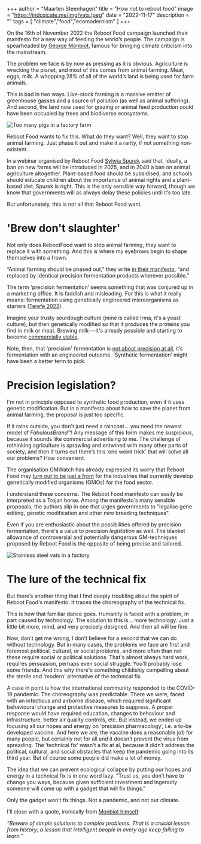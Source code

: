 +++
author = "Maarten Steenhagen"
title = "How not to reboot food"
image = "https://indoxicate.me/img/vats.jpeg"
date = "2022-11-17"
description = ""
tags = [
    "climate","food","ecomodernism"
]
+++

On the 16th of November 2022 the Reboot Food campaign launched their manifesto for a new way of feeding the world’s people. The campaign is spearheaded by [George Monbiot](https://www.theguardian.com/environment/georgemonbiot), famous for bringing climate criticism into the mainstream. 

The problem we face is by now as pressing as it is obvious. Agriculture is wrecking the planet, and most of this comes from animal farming. Meat, eggs, milk. A whopping 28% of all of the world’s land is being used for farm animals. 

This is bad in two ways. Live-stock farming is a massive emitter of greenhouse gasses and a source of pollution (as well as animal suffering). And second, the land now used for grazing or animal feed production could have been occupied by trees and biodiverse ecosystems. 

![Too many pigs in a factory farm](/img/pigs.jpeg)

Reboot Food wants to fix this. What do they want? Well, they want to stop animal farming. Just phase it out and make it a rarity, if not something non-existent. 

In a webinar organised by Reboot Food [Sylwia Spurek](https://en.wikipedia.org/wiki/Sylwia_Spurek) said that, ideally, a ban on new farms will be introduced in 2025, and in 2040 a ban on animal agriculture altogether. Plant-based food should be subsidised, and schools should educate children about the importance of animal rights and a plant-based diet. Spurek is right. This is the only sensible way forward, though we know that governments will as always delay these policies until it’s too late. 

But unfortunately, this is not all that Reboot Food want.  


# 'Brew don't slaughter' 
Not only does RebootFood want to stop animal farming, they want to replace it with something. And this is where my eyebrows begin to shape themselves into a frown. 

“Animal farming should be phased out,” they write [in their manifesto](https://www.rebootfood.org/_files/ugd/dccfdc_ccdcd3668c264d6bb5dfaf7d3c3f5a44.pdf), “and replaced by identical precision fermentation products wherever possible.” 

The term ‘precision fermentation’ seems something that was conjured up in a marketing office. It is faddish and misleading. For this is what it really means: fermentation using genetically engineered microorganisms as starters ([Terefe 2022](https://www.researchgate.net/profile/Netsanet-Terefe/publication/356890271_Recent_developments_in_fermentation_technology_toward_the_next_revolution_in_food_production/links/6332b53786b22d3db4e6ec0c/Recent-developments-in-fermentation-technology-toward-the-next-revolution-in-food-production.pdf)). 

Imagine your trusty sourdough culture (mine is called Irma, it's a yeast culture), but then genetically modified so that it produces the proteins you find in milk or meat. Brewing milk---it's already possible and starting to become [commercially viable](https://en.wikipedia.org/wiki/Perfect_Day_(company)). 

Note, then, that 'precision' fermentation is [not about precision at all](https://twitter.com/GMWatch/status/1592933590081208320), it’s fermentation with an engineered outcome. ‘Synthetic fermentation’ might have been a better term to pick.

# Precision legislation?

I'm not in principle opposed to synthetic food production, even if it uses genetic modification. But in a manifesto about how to save the planet from animal farming, the proposal is just too specific. 

If it rains outside, you don't just need a raincoat... you need the newest model of _FabulousBrand™_! Any message of this form makes me suspicious, because it sounds like commercial advertising to me. The challenge of rethinking agriculture is sprawling and entwined with many other parts of society, and then it turns out there’s this ‘one weird trick’ that will solve all our problems? How convenient. 

The organisation GMWatch has already expressed its worry that Reboot Food may [turn out to be just a front](https://gmwatch.org/en/106-news/latest-news/20127-george-monbiot-teams-up-with-mark-lynas-and-ecomodernism-to-reboot-food) for the industries that currently develop genetically modified organisms (GMOs) for the food sector. 

I understand these concerns. The Reboot Food manifesto can easily be interpreted as a Trojan horse. Among the manifesto's many sensible proposals, the authors slip in one that urges governments to "legalise gene editing, genetic modification and other new breeding techniques". 

Even if you are enthusiastic about the possibilities offered by precision fermentation, there's a value to precision _legislation_ as well. The blanket allowance of controversial and potentially dangerous GM-techniques proposed by Reboot Food is the opposite of being precise and tailored.

![Stainless steel vats in a factory](/img/vats.jpeg)

# The lure of the technical fix

But there’s another thing that I find deeply troubling about the spirit of Reboot Food's manifesto. It traces the choreography of the technical fix.

This is how that familiar dance goes. Humanity is faced with a problem, in part caused by technology. The solution to this is... more technology. Just a little bit more, mind, and very precisely designed. And then all will be fine. 

Now, don’t get me wrong, I don’t believe for a second that we can do without technology. But in many cases, the problems we face are first and foremost political, cultural, or social problems, and more often than not these require social or political solutions. That's almost always hard work, requires persuasion, perhaps even social struggle. You'll probably lose some friends. And this why there's something childishly compelling about the sterile and 'modern' alternative of the technical fix.  

A case in point is how the international community responded to the COVID-19 pandemic. The choreography was predictable. There we were, faced with an infectious and airborne disease, which required significant behavioural change and protective measures to suppress. A proper response would have required education, changes to behaviour and infrastructure, better air quality controls, etc. But instead, we ended up focusing all our hopes and energy on ‘precision pharmacology’, i.e. a to-be developed vaccine. And here we are, the vaccine does a reasonable job for many people, but certainly not for all and it doesn’t prevent the virus from spreading. The ‘technical fix’ wasn't a fix at al, because it didn’t address the political, cultural, and social obstacles that keep the pandemic going into its third year. But of course some people did make a lot of money. 

The idea that we can prevent ecological collapse by putting our hopes and energy in a technical fix is in one word lazy. "Trust us, you don’t have to change you ways, because given sufficient investment and ingenuity someone will come up with a gadget that will fix things." 

Only the gadget won’t fix things. Not a pandemic, and not our climate. 

I'll close with a quote, ironically from [Monbiot himself](https://www.theguardian.com/environment/georgemonbiot/2015/sep/24/meet-the-ecomodernists-ignorant-of-history-and-paradoxically-old-fashioned): 

_“Beware of simple solutions to complex problems. That is a crucial lesson from history; a lesson that intelligent people in every age keep failing to learn.”_ 


